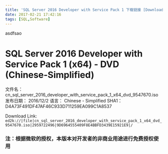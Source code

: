 ```yaml
---
title: 'SQL Server 2016 Developer with Service Pack 1 下载链接 [Download Link]'
date: 2017-02-21 17:42:16
tags: [SQL,Software]
---
```

asdfsao
<!-- more -->
# SQL Server 2016 Developer with Service Pack 1 (x64) - DVD (Chinese-Simplified)

文件名： cn_sql_server_2016_developer_with_service_pack_1_x64_dvd_9547670.iso
发布日期： 2016/12/2
语言： Chinese - Simplified
SHA1：D4A73F491DF47AF46C933D711259EA099C1A8537

Download Link:
`ed2k://|file|cn_sql_server_2016_developer_with_service_pack_1_x64_dvd_9547670.iso|2959722496|9D6964555409F8E4BBFD3439E15921E9|/`

### 注：根据微软的授权，本版本对开发者的非商业用途进行免费授权使用
